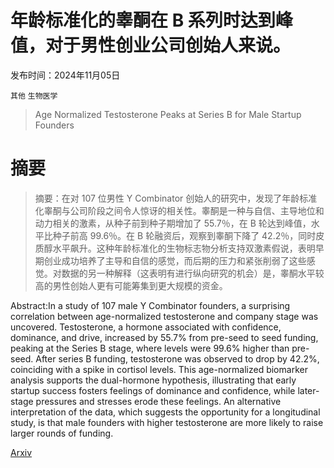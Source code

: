 # 年龄标准化的睾酮在 B 系列时达到峰值，对于男性创业公司创始人来说。

发布时间：2024年11月05日

`其他` `生物医学`

> Age Normalized Testosterone Peaks at Series B for Male Startup Founders

# 摘要

> 摘要：在对 107 位男性 Y Combinator 创始人的研究中，发现了年龄标准化睾酮与公司阶段之间令人惊讶的相关性。睾酮是一种与自信、主导地位和动力相关的激素，从种子前到种子期增加了 55.7％，在 B 轮达到峰值，水平比种子前高 99.6％。在 B 轮融资后，观察到睾酮下降了 42.2％，同时皮质醇水平飙升。这种年龄标准化的生物标志物分析支持双激素假说，表明早期创业成功培养了主导和自信的感觉，而后期的压力和紧张削弱了这些感觉。对数据的另一种解释（这表明有进行纵向研究的机会）是，睾酮水平较高的男性创始人更有可能筹集到更大规模的资金。

> 
Abstract:In a study of 107 male Y Combinator founders, a surprising correlation between age-normalized testosterone and company stage was uncovered. Testosterone, a hormone associated with confidence, dominance, and drive, increased by 55.7% from pre-seed to seed funding, peaking at the Series B stage, where levels were 99.6% higher than pre-seed. After series B funding, testosterone was observed to drop by 42.2%, coinciding with a spike in cortisol levels. This age-normalized biomarker analysis supports the dual-hormone hypothesis, illustrating that early startup success fosters feelings of dominance and confidence, while later-stage pressures and stresses erode these feelings. An alternative interpretation of the data, which suggests the opportunity for a longitudinal study, is that male founders with higher testosterone are more likely to raise larger rounds of funding.
    

[Arxiv](https://arxiv.org/pdf/2411.03361)